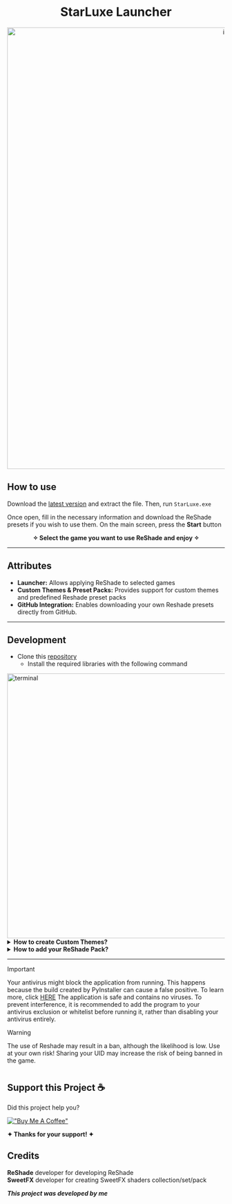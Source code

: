 <h1 align="center">StarLuxe Launcher</h1>

<p align="center">
	<img width="1024" height="1024" src="https://github.com/user-attachments/assets/1a7ee5a5-b672-4b08-b90d-ce36272a675c"  alt="image"/>
</p>


## How to use
Download the [latest version](https://github.com/Dimitri-Matheus/HSR-Script/releases) and extract the file. Then, run `StarLuxe.exe`

Once open, fill in the necessary information and download the ReShade presets if you wish to use them. 
On the main screen, press the **Start** button
<p align="center">
	<b>✧ Select the game you want to use ReShade and enjoy ✧</b>
</p>

---

## Attributes
- **Launcher:** Allows applying ReShade to selected games
- **Custom Themes & Preset Packs:** Provides support for custom themes and predefined Reshade preset packs
- **GitHub Integration:** Enables downloading your own Reshade presets directly from GitHub.

---

## Development

- Clone this [repository](https://github.com/Dimitri-Matheus/HSR-Script.git)
   - Install the required libraries with the following command

<img width="1460" height="614" alt="terminal" src="https://github.com/user-attachments/assets/edf80a22-b281-43f0-a8ca-38ff2bad2ac9" />

<details>
<summary><strong>How to create Custom Themes?</strong></summary>
   
1. Download [CTkThemeMaker](https://github.com/Akascape/CTkThemeMaker?tab=readme-ov-file)
2. Navigate to the `theme/` directory, copy `default.json` and rename the copy (e.g. `custom_theme.json`)  
3. Launch **CTkThemeMaker**, load `custom_theme.json` and edit each section according to your preference  
   - Once your theme is saved, open the `settings.json` file and update the **Launcher** section to point to your new theme:

     ```json
     "Launcher": {
       "gui_theme": "theme\\custom_theme.json",
       "last_played_game": ""
     }
     ```
4. Check the [documentation](https://customtkinter.tomschimansky.com/documentation/color/) to learn more!
</details>

<details>
<summary><strong>How to add your ReShade Pack?</strong></summary>

1. Create a GitHub repo and add a `Presets/` folder with your .ini files
   - In the `settings.json` file, set the `preset_folder` value to match the folder name you configured in your GitHub repository.
 	Don’t forget to set your **GitHub username** and **repository name** as well:

    ```json
    "Account": {
      "github_name": "your-username",
      "preset_folder": "Presets/",
      "repository_name": "your-repo"
     }
     ```
   - Also, define the names of the preset packages you added:
    ```json
    "Packages": {
        "available": [
            "Name_preset_1",
            "Name_preset_2"
	],
     }
     ```
2. Restart `StarLuxe.exe` and download your preset from the Preset section
</details>

---

> [!IMPORTANT]
> Your antivirus might block the application from running. 
> This happens because the build created by PyInstaller can cause a false positive. To learn more, click [HERE](https://nitratine.net/blog/post/issues-when-using-auto-py-to-exe/#my-antivirus-detected-the-exe-as-a-virus)
> The application is safe and contains no viruses. To prevent interference, it is recommended to add the program to your antivirus exclusion or whitelist before running it, rather than disabling your antivirus entirely.

> [!WARNING]
> The use of Reshade may result in a ban, although the likelihood is low.
> Use at your own risk! Sharing your UID may increase the risk of being banned in the game.


#

## Support this Project ☕

Did this project help you?

[!["Buy Me A Coffee"](https://www.buymeacoffee.com/assets/img/custom_images/orange_img.png)](https://buymeacoffee.com/dimitrimath)

**✦ Thanks for your support! ✦**

## Credits
<p>
	<b>ReShade</b> developer for developing ReShade
	<br>
	<b>SweetFX</b> developer for creating SweetFX shaders collection/set/pack
	<br>
</p>

***This project was developed by me***
